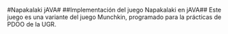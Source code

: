 #Napakalaki jAVA#
##Implementación del juego Napakalaki en jAVA##
Este juego es una variante del juego Munchkin, programado para la prácticas de PDOO de la UGR.
